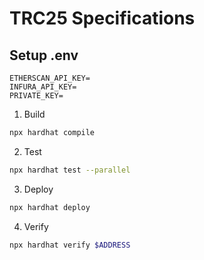 # TRC25 Specifications

## Setup .env
```env
ETHERSCAN_API_KEY=
INFURA_API_KEY=
PRIVATE_KEY=
```

1. Build
```sh
npx hardhat compile
```

2. Test
```sh
npx hardhat test --parallel
```

3. Deploy
```sh
npx hardhat deploy
```

4. Verify
```sh
npx hardhat verify $ADDRESS
```
